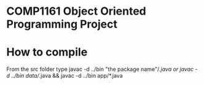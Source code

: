 # COMP1161 Object Oriented Programming Project


# How to compile
From the src folder type javac -d ../bin "the package name"/*.java
or
javac -d ../bin data/*.java && javac -d ../bin app/*.java